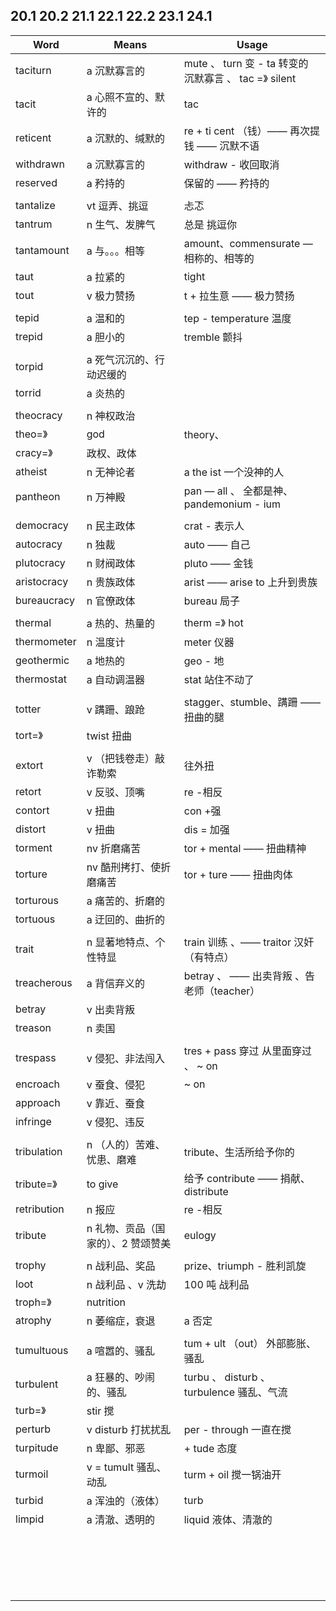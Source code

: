 ## 20.1 20.2 21.1 22.1 22.2 23.1 24.1

| Word        | Means               | Usage                                    |
| ----------- | ------------------- | ---------------------------------------- |
| taciturn    | a 沉默寡言的             | mute 、 turn 变 - ta 转变的 沉默寡言 、 tac =》 silent |
| tacit       | a 心照不宣的、默许的         | tac                                      |
| reticent    | a 沉默的、缄默的           | re + ti cent （钱）—— 再次提钱 —— 沉默不语          |
| withdrawn   | a 沉默寡言的             | withdraw - 收回取消                          |
| reserved    | a 矜持的               | 保留的 —— 矜持的                               |
|             |                     |                                          |
| tantalize   | vt 逗弄、挑逗            | 忐忑                                       |
| tantrum     | n 生气、发脾气            | 总是 挑逗你                                   |
| tantamount  | a 与。。。相等            | amount、commensurate — 相称的、相等的            |
| taut        | a 拉紧的               | tight                                    |
| tout        | v 极力赞扬              | t + 拉生意 —— 极力赞扬                          |
|             |                     |                                          |
| tepid       | a 温和的               | tep - temperature 温度                     |
| trepid      | a 胆小的               | tremble 颤抖                               |
|             |                     |                                          |
| torpid      | a 死气沉沉的、行动迟缓的       |                                          |
| torrid      | a 炎热的               |                                          |
|             |                     |                                          |
| theocracy   | n 神权政治              |                                          |
| theo=》      | god                 | theory、                                  |
| cracy=》     | 政权、政体               |                                          |
| atheist     | n 无神论者              | a the ist 一个没神的人                         |
| pantheon    | n 万神殿               | pan — all 、 全都是神、pandemonium - ium       |
|             |                     |                                          |
| democracy   | n 民主政体              | crat - 表示人                               |
| autocracy   | n 独裁                | auto —— 自己                               |
| plutocracy  | n 财阀政体              | pluto —— 金钱                              |
| aristocracy | n 贵族政体              | arist —— arise to 上升到贵族                  |
| bureaucracy | n 官僚政体              | bureau 局子                                |
|             |                     |                                          |
| thermal     | a 热的、热量的            | therm =》 hot                             |
| thermometer | n 温度计               | meter 仪器                                 |
| geothermic  | a 地热的               | geo - 地                                  |
| thermostat  | a 自动调温器             | stat 站住不动了                               |
|             |                     |                                          |
| totter      | v 蹒跚、踉跄             | stagger、stumble、蹒跚 —— 扭曲的腿               |
| tort=》      | twist 扭曲            |                                          |
|             |                     |                                          |
| extort      | v （把钱卷走）敲诈勒索        | 往外扭                                      |
| retort      | v 反驳、顶嘴             | re -相反                                   |
| contort     | v 扭曲                | con +强                                   |
| distort     | v 扭曲                | dis = 加强                                 |
| torment     | nv 折磨痛苦             | tor + mental —— 扭曲精神                     |
| torture     | nv 酷刑拷打、使折磨痛苦       | tor + ture —— 扭曲肉体                       |
| torturous   | a 痛苦的、折磨的           |                                          |
| tortuous    | a 迂回的、曲折的           |                                          |
|             |                     |                                          |
| trait       | n 显著地特点、个性特显        | train 训练 、—— traitor 汉奸 （有特点）            |
| treacherous | a 背信弃义的             | betray 、 —— 出卖背叛 、告老师（teacher）           |
| betray      | v 出卖背叛              |                                          |
| treason     | n 卖国                |                                          |
|             |                     |                                          |
| trespass    | v 侵犯、非法闯入           | tres + pass 穿过 从里面穿过 、 ~ on              |
| encroach    | v 蚕食、侵犯             | ~ on                                     |
| approach    | v 靠近、蚕食             |                                          |
| infringe    | v 侵犯、违反             |                                          |
|             |                     |                                          |
| tribulation | n （人的）苦难、忧患、磨难      | tribute、生活所给予你的                          |
| tribute=》   | to give             | 给予 contribute —— 捐献、distribute           |
| retribution | n 报应                | re -相反                                   |
| tribute     | n 礼物、贡品（国家的）、2 赞颂赞美 | eulogy                                   |
|             |                     |                                          |
| trophy      | n 战利品、奖品            | prize、triumph - 胜利凯旋                     |
| loot        | n 战利品 、v 洗劫         | 100 吨 战利品                                |
| troph=》     | nutrition           |                                          |
| atrophy     | n 萎缩症，衰退            | a 否定                                     |
|             |                     |                                          |
| tumultuous  | a 喧嚣的、骚乱            | tum + ult （out） 外部膨胀、骚乱                  |
| turbulent   | a 狂暴的、吵闹的、骚乱        | turbu 、 disturb 、turbulence 骚乱、气流        |
| turb=》      | stir 搅              |                                          |
| perturb     | v disturb 打扰扰乱      | per - through 一直在搅                       |
| turpitude   | n 卑鄙、邪恶             | + tude 态度                                |
| turmoil     | v = tumult 骚乱、动乱    | turm + oil 搅一锅油开                         |
| turbid      | a 浑浊的（液体）           | turb                                     |
| limpid      | a 清澈、透明的            | liquid 液体、清澈的                            |
|             |                     |                                          |
|             |                     |                                          |
|             |                     |                                          |
|             |                     |                                          |
|             |                     |                                          |
|             |                     |                                          |
|             |                     |                                          |
|             |                     |                                          |
|             |                     |                                          |
|             |                     |                                          |
|             |                     |                                          |
|             |                     |                                          |
|             |                     |                                          |
|             |                     |                                          |
|             |                     |                                          |
|             |                     |                                          |
|             |                     |                                          |
|             |                     |                                          |
|             |                     |                                          |

